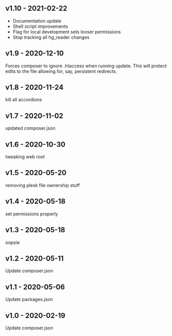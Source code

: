 v1.10 - 2021-02-22
------------------
- Documentation update
- Shell script improvements
- Flag for local development sets looser permissions
- Stop tracking all hg_reader changes

v1.9 - 2020-12-10
-----------------
Forces composer to ignore .htaccess when running update. This will protect edits
to the file allowing for, say, persistent redirects.

v1.8 - 2020-11-24
-----------------
kill all accordions

v1.7 - 2020-11-02
-----------------
updated composer.json

v1.6 - 2020-10-30
-----------------
tweaking web root

v1.5 - 2020-05-20
-----------------
removing plesk file ownership stuff

v1.4 - 2020-05-18
-----------------
set permissions properly

v1.3 - 2020-05-18
-----------------
oopsie

v1.2 - 2020-05-11
-----------------
Update composer.json

v1.1 - 2020-05-06
-----------------
Update packages.json

v1.0 - 2020-02-19
-----------------
Update composer.json
